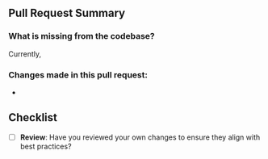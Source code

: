 ## Pull Request Summary

### What is missing from the codebase?

Currently, 

### Changes made in this pull request:

-

## Checklist

-   [ ] **Review**: Have you reviewed your own changes to ensure they align with best practices?
